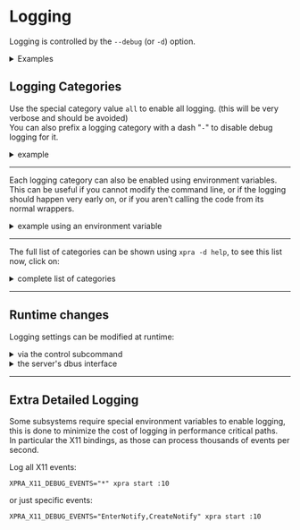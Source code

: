 # Logging

Logging is controlled by the `--debug` (or `-d`) option.

<details>
  <summary>Examples</summary>

Enable `geometry` debugging with a client:
```shell
xpra attach -d geometry
```

***

Start a seamless server with `focus` debugging enabled:
```shell
xpra start -d focus --start=xterm
```
</details>


## Logging Categories
Use the special category value `all` to enable all logging. (this will be very verbose and should be avoided)\
You can also prefix a logging category with a dash "`-`" to disable debug logging for it.
<details>
  <summary>example</summary>

To log everything except the `window` and `focus` categories:
```shell
xpra start :10 -d all,-window,-focus
```
</details>

***

Each logging category can also be enabled using environment variables. \
This can be useful if you cannot modify the command line, or if the logging should happen
very early on, or if you aren't calling the code from its normal wrappers.
<details>
  <summary>example using an environment variable</summary>

to enable "geometry" debugging with the `attach` subcommand use:
```shell
XPRA_GEOMETRY_DEBUG=1 xpra attach
```
</details>

***

The full list of categories can be shown using `xpra -d help`, to see this list now, click on:
<details>
  <summary>complete list of categories</summary>

| Area                                 | Description                                                        |
|--------------------------------------|--------------------------------------------------------------------|
| **Client:**                          |                                                                    |
| client                               | all client code                                                    |
| paint                                | client window paint code                                           |
| draw                                 | client draw packets processing                                     |
| cairo                                | calls to the cairo drawing library                                 |
| opengl                               | [OpenGL rendering](./Client-OpenGL.md)                             |
| info                                 | `About` and `Session info` dialogs                                 |
| launcher                             | client launcher program                                            |
| **General:**                         |                                                                    |
| clipboard                            | all [clipboard](../Features/Clipboard.md) operations               |
| notify                               | [notifications forwarding](../Features/Notifications.md)           |
| tray                                 | [system tray forwarding](../Features/System-Tray.md)               |
| printing                             | [printer forwarding](../Features/Printing.md)                      |
| file                                 | [file transfers](../Features/File-Transfers.md)                    |
| keyboard                             | [keyboard](../Features/Keyboard.md) mapping and key event handling |
| screen                               | screen and workarea dimensions                                     |
| fps                                  | Frames per second                                                  |
| xsettings                            | XSettings synchronization                                          |
| dbus                                 | DBUS calls                                                         |
| rpc                                  | Remote Procedure Calls                                             |
| menu                                 | Menus                                                              |
| events                               | System and window events                                           |
| **Window:**                          |                                                                    |
| window                               | all window code                                                    |
| damage                               | X11 repaint events                                                 |
| geometry                             | window geometry                                                    |
| shape                                | window shape forwarding (`XShape`)                                 |
| focus                                | window focus                                                       |
| workspace                            | window workspace synchronization                                   |
| metadata                             | window metadata                                                    |
| alpha                                | window Alpha channel (transparency)                                |
| state                                | window state changes                                               |
| icon                                 | window icons                                                       |
| frame                                | window frame                                                       |
| grab                                 | window grabs (both keyboard and mouse)                             |
| dragndrop                            | window drag-n-drop events                                          |
| filters                              | window filters                                                     |
| **[Encoding](./Encodings.md):**      |                                                                    |
| codec                                | all codecs                                                         |
| loader                               | codec loader                                                       |
| video                                | video encoding and decoding                                        |
| score                                | video pipeline scoring and selection                               |
| encoding                             | encoding selection and compression                                 |
| scaling                              | picture scaling                                                    |
| scroll                               | scrolling detection and compression                                |
| subregion                            | video subregion processing                                         |
| regiondetect                         | video region detection                                             |
| regionrefresh                        | video region refresh                                               |
| refresh                              | refresh of lossy screen updates                                    |
| compress                             | pixel compression                                                  |
| **[Codec](./Encodings.md):**         |                                                                    |
| csc                                  | colourspace conversion codecs                                      |
| cuda                                 | CUDA device access (nvenc)                                         |
| cython                               | Cython CSC module                                                  |
| swscale                              | swscale CSC module                                                 |
| libyuv                               | libyuv CSC module                                                  |
| decoder                              | all decoders                                                       |
| encoder                              | all encoders                                                       |
| pillow                               | pillow encoder and decoder                                         |
| jpeg                                 | JPEG codec                                                         |
| vpx                                  | libvpx encoder and decoder                                         |
| nvenc                                | nvenc hardware encoder                                             |
| nvfbc                                | nfbc screen capture                                                |
| x264                                 | libx264 encoder                                                    |
| webp                                 | libwebp encoder and decoder                                        |
| webcam                               | webcam access                                                      |
| **Pointer:**                         |                                                                    |
| mouse                                | mouse motion                                                       |
| cursor                               | mouse cursor shape                                                 |
| **Misc:**                            |                                                                    |
| gtk                                  | all GTK code: bindings, client, etc                                |
| util                                 | all utility functions                                              |
| gobject                              | command line clients                                               |
| test                                 | test code                                                          |
| verbose                              | very verbose flag                                                  |
| **[Network](../Network/README.md):** |                                                                    |
| network                              | all network code                                                   |
| bandwidth                            | bandwidth detection and management                                 |
| ssh                                  | [SSH](../Network/SSH.md) connections                               |
| ssl                                  | [SSL](../Network/SSL.md) connections                               |
| http                                 | HTTP requests                                                      |
| rfb                                  | RFB Protocol                                                       |
| mmap                                 | mmap transfers                                                     |
| protocol                             | packet input and output                                            |
| websocket                            | WebSocket layer                                                    |
| named-pipe                           | Named pipe                                                         |
| crypto                               | [encryption](../Network/Encryption.md)                             |
| auth                                 | [authentication](./Authentication.md)                              |
| upnp                                 | UPnP                                                               |
| **Server:**                          |                                                                    |
| server                               | all server code                                                    |
| proxy                                | [proxy server](./Proxy-Server.md)                                  |
| shadow                               | [shadow server](./Shadow.md)                                       |
| command                              | server control channel                                             |
| timeout                              | server timeouts                                                    |
| exec                                 | executing commands                                                 |
| mdns                                 | [mDNS](../Network/Multicast-DNS.md) session publishing             |
| stats                                | server statistics                                                  |
| xshm                                 | XShm pixel capture                                                 |
| **Audio:**                           |                                                                    |
| audio                                | all audio                                                          |
| gstreamer                            | GStreamer internal messages                                        |
| av-sync                              | Audio-video sync                                                   |
| **X11:**                             |                                                                    |
| x11                                  | all X11 code                                                       |
| xinput                               | XInput bindings                                                    |
| bindings                             | X11 Cython bindings                                                |
| core                                 | X11 core bindings                                                  |
| randr                                | X11 RandR bindings                                                 |
| ximage                               | X11 XImage bindings                                                |
| error                                | X11 errors                                                         |
| **Platform:**                        |                                                                    |
| platform                             | all platform support code                                          |
| import                               | platform support imports                                           |
| osx                                  | MacOS platform support                                             |
| win32                                | Microsoft Windows platform support                                 |
| posix                                | Posix platform                                                     |
</details>

***

## Runtime changes

Logging settings can be modified at runtime:
<details>
  <summary>via the control subcommand</summary>

Using the `control` channel:
```shell
xpra control :DISPLAY debug enable CATEGORY
```
This can be used to control both servers and clients (using the client's socket path: #2406).

The server can also forward debug control commands to the clients connected to it using `client debug`:
```shell
xpra control :DISPLAY client debug enable geometry
```

***

You can enable many categories at once:
```shell
xpra control :2 debug enable window geometry screen
```
Or only enable loggers that match multiple categories with `+`:
```shell
xpra control :2  debug disable focus+grab
```
</details>
<details>
  <summary>the server's dbus interface</summary>

The debug control commands are also available through the server's dbus interface, see [#904](https://github.com/Xpra-org/xpra/issues/904).
</details>

***

## Extra Detailed Logging
Some subsystems require special environment variables to enable logging, this is done to minimize the cost of logging in performance critical paths.\
In particular the X11 bindings, as those can process thousands of events per second.

Log all X11 events:
```shell
XPRA_X11_DEBUG_EVENTS="*" xpra start :10
```
or just specific events:
```shell
XPRA_X11_DEBUG_EVENTS="EnterNotify,CreateNotify" xpra start :10
```
